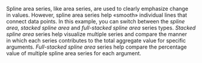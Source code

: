 Spline area series, like area series, are used to&nbsp;clearly emphasize change in&nbsp;values. However, spline area series help &laquo;smooth&raquo; individual lines that connect data points. In&nbsp;this example, you can switch between the _spline area_, _stacked spline area_ and _full-stacked spline area_ series types. _Stacked spline area_ series help visualize multiple series and compare the manner in&nbsp;which each series contributes to&nbsp;the total aggregate value for specific arguments. _Full-stacked spline area_ series help compare the percentage value of&nbsp;multiple spline area series for each argument.